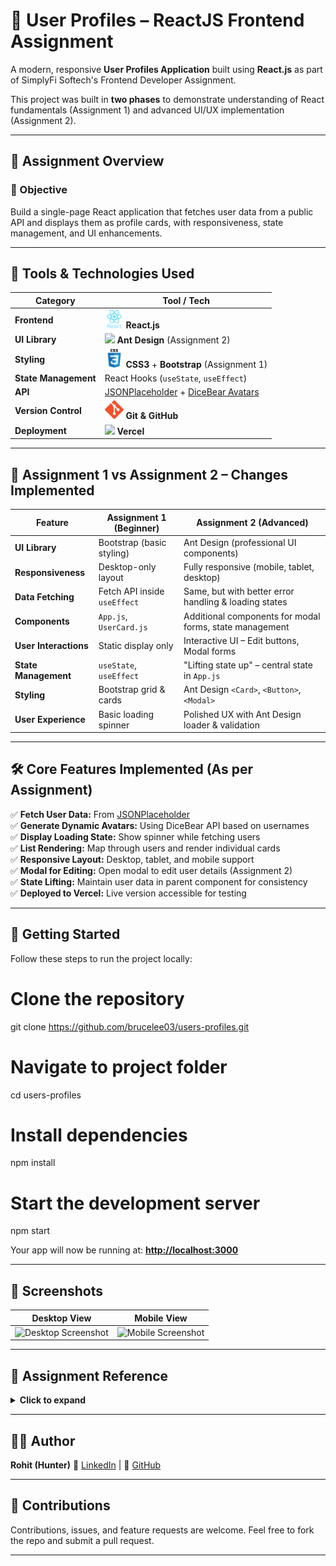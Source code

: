 # 👥 User Profiles – ReactJS Frontend Assignment

A modern, responsive **User Profiles Application** built using **React.js** as part of SimplyFi Softech's Frontend Developer Assignment.

This project was built in **two phases** to demonstrate understanding of React fundamentals (Assignment 1) and advanced UI/UX implementation (Assignment 2).

---

## 📌 Assignment Overview

### 🎯 Objective
Build a single-page React application that fetches user data from a public API and displays them as profile cards, with responsiveness, state management, and UI enhancements.

---

## 🧰 Tools & Technologies Used

| **Category**         | **Tool / Tech** |
|---------------------|----------------|
| **Frontend**        | <img src="https://raw.githubusercontent.com/devicons/devicon/master/icons/react/react-original-wordmark.svg" width="30" /> **React.js** |
| **UI Library**      | <img src="https://avatars.githubusercontent.com/u/12101536?s=200&v=4" width="30" /> **Ant Design** (Assignment 2) |
| **Styling**         | <img src="https://raw.githubusercontent.com/devicons/devicon/master/icons/css3/css3-original-wordmark.svg" width="30" /> **CSS3** + **Bootstrap** (Assignment 1) |
| **State Management**| React Hooks (`useState`, `useEffect`) |
| **API**             | [JSONPlaceholder](https://jsonplaceholder.typicode.com/users) + [DiceBear Avatars](https://avatars.dicebear.com) |
| **Version Control** | <img src="https://raw.githubusercontent.com/devicons/devicon/master/icons/git/git-original.svg" width="30" /> **Git & GitHub** |
| **Deployment**      | <img src="https://raw.githubusercontent.com/vercel/vercel/main/packages/frameworks/logos/vercel.svg" width="30" /> **Vercel** |

---

## 🔄 Assignment 1 vs Assignment 2 – Changes Implemented

| **Feature**              | **Assignment 1 (Beginner)** | **Assignment 2 (Advanced)** |
|-------------------------|----------------------------|-----------------------------|
| **UI Library**          | Bootstrap (basic styling)  | Ant Design (professional UI components) |
| **Responsiveness**      | Desktop-only layout        | Fully responsive (mobile, tablet, desktop) |
| **Data Fetching**       | Fetch API inside `useEffect` | Same, but with better error handling & loading states |
| **Components**          | `App.js`, `UserCard.js`    | Additional components for modal forms, state management |
| **User Interactions**   | Static display only        | Interactive UI – Edit buttons, Modal forms |
| **State Management**    | `useState`, `useEffect`    | "Lifting state up" – central state in `App.js` |
| **Styling**             | Bootstrap grid & cards     | Ant Design `<Card>`, `<Button>`, `<Modal>` |
| **User Experience**     | Basic loading spinner      | Polished UX with Ant Design loader & validation |

---

## 🛠️ Core Features Implemented (As per Assignment)

✅ **Fetch User Data:** From [JSONPlaceholder](https://jsonplaceholder.typicode.com/users)  
✅ **Generate Dynamic Avatars:** Using DiceBear API based on usernames  
✅ **Display Loading State:** Show spinner while fetching users  
✅ **List Rendering:** Map through users and render individual cards  
✅ **Responsive Layout:** Desktop, tablet, and mobile support  
✅ **Modal for Editing:** Open modal to edit user details (Assignment 2)  
✅ **State Lifting:** Maintain user data in parent component for consistency  
✅ **Deployed to Vercel:** Live version accessible for testing  

---

## 🚀 Getting Started

Follow these steps to run the project locally:

# Clone the repository
git clone https://github.com/brucelee03/users-profiles.git

# Navigate to project folder
cd users-profiles

# Install dependencies
npm install

# Start the development server
npm start


Your app will now be running at: **[http://localhost:3000](http://localhost:3000)**

---

## 📸 Screenshots

| **Desktop View**                                 | **Mobile View**                                |
| ------------------------------------------------ | ---------------------------------------------- |
| ![Desktop Screenshot](https://res.cloudinary.com/ddneepysv/image/upload/v1758272618/DesktopVersion_screenshot_iuaawa.png) | ![Mobile Screenshot](https://res.cloudinary.com/ddneepysv/image/upload/v1758272618/MobileVersion_screenshot_gtwhu3.png) |

---

## 📄 Assignment Reference

<details>
<summary><strong>Click to expand</strong></summary>

### A. Assignment 1 (Beginner)

* **Create React App** using `create-react-app`
* **Fetch API data** using `fetch()` in `useEffect`
* **Store data** in state using `useState`
* **Display users** with `.map()`
* **Show loading spinner** until data is fetched
* **Style with Bootstrap** to match the provided desktop demo

### B. Assignment 2 (Advanced)

* **Install & use Ant Design**
* **Create responsive layout** using Ant Design's grid system
* **Replace Bootstrap cards** with Ant Design `<Card>` components
* **Add interactive elements** (Edit, Delete buttons)
* **Open modal** with `<Modal>` & `<Form>` components to edit user data
* **Lift state up** to manage all users centrally in `App.js`
* **Deploy live** on Vercel and submit both GitHub repo & live link

</details>

---

## 👨‍💻 Author

**Rohit (Hunter)**
🔗 [LinkedIn](https://www.linkedin.com/in/rohit25603/) | 🔗 [GitHub](https://github.com/brucelee03)

---

## 🤝 Contributions

Contributions, issues, and feature requests are welcome.
Feel free to fork the repo and submit a pull request.

---
